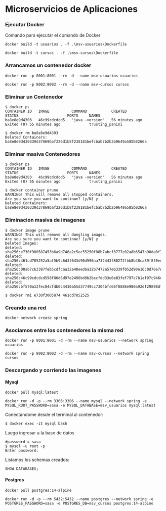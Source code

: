 # Microservicios de Aplicaciones


### Ejecutar Docker
Comando para ejecutar el comando de Docker

```shell
docker build -t usuarios . -f .\msv-usuarios\Dockerfile
```
```shell
docker build -t cursos . -f .\msv-cursos\Dockerfile
```

### Arrancamos un contenedor docker
```shell
docker run -p 8001:8001 --rm -d --name msv-usuarios usuarios
```
```shell
docker run -p 8002:8002 --rm -d --name msv-cursos cursos
```

### Eliminar un Contenedor
```shell
$ docker ps
CONTAINER ID   IMAGE          COMMAND           CREATED          STATUS                      PORTS     NAMES
ba8e8e9d4303   46c99cdcdcd5   "java -version"   56 minutes ago   Exited (0) 55 minutes ago             trusting_panini

$ docker rm ba8e8e9d4303
Deleted Containers:
ba8e8e9d430339d37869baf226d1b8f238181befcbab7b2b2b9649a585b0266a
```

### Eliminar masiva Contenedores

```shell
$ docker ps
CONTAINER ID   IMAGE          COMMAND           CREATED          STATUS                      PORTS     NAMES
ba8e8e9d4303   46c99cdcdcd5   "java -version"   56 minutes ago   Exited (0) 55 minutes ago             trusting_panini

$ docker container prune
WARNING! This will remove all stopped containers.
Are you sure you want to continue? [y/N] y
Deleted Containers:
ba8e8e9d430339d37869baf226d1b8f238181befcbab7b2b2b9649a585b0266a
```

### Eliminacion masiva de imagenes
```shell
$ docker image prune
WARNING! This will remove all dangling images.
Are you sure you want to continue? [y/N] y
Deleted Images:
deleted: sha256:e730f300587453b6a9d746a2c5ec55250f88b7abcf3777c02a8b6547b90da0f7
deleted: sha256:461cd785252a5af5b9c6d3f643d90d596aa732443f80272fbb8b48ca89f8f0ec
deleted: sha256:00ab7c63387feb5cdfcaa32a48eed6a32b7472a57e6339f052d90e16c0d76e7e
deleted: sha256:46c99cdcdcd558f86d6d97e2496bd8b2becfdd33e0e83fef797c7b1af97c946d
deleted: sha256:bf570a12fec04cfdb0c4410a55d37749cc7304bfc66f8888e980a92df29898df
```

```shell
$ docker rmi e730f3005874 461cd7852525
```

### Creando una red
```shell
docker network create spring
```

### Asociamos entre los contenedores la misma red
```shell
docker run -p 8001:8001 -d -rm --name msv-usuarios --network spring usuarios
```
```shell
docker run -p 8002:8002 -d -rm --name msv-cursos --network spring cursos
```

### Descargando y corriendo las imagenes
#### Mysql
```shell
docker pull mysql:latest
```
```shell
docker run -d -p --rm 3306:3306 --name mysql --network spring -e MYSQL_ROOT_PASSWORD=sasa -e MYSQL_DATABASE=msv_usuarios mysql:latest
```
Conectandome desde el terminal al contenedor:
```shell
$ docker exec -it mysql bash
```
Luego ingresar a la base de datos
```shell
#password = sasa
$ mysql -u root -p
Enter password:
```
Listamos los schemas creados:
```shell
SHOW DATABASES;
```

#### Postgres
```shell
docker pull postgres:14-alpine
```
```shell
docker run -d -p --rm 5432:5432 --name postgres --network spring -e POSTGRES_PASSWORD=sasa -e POSTGRES_DB=msv_cursos postgres:14-alpine
```